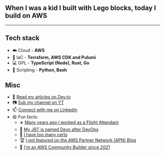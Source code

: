 <!-- markdownlint-disable MD041 -->
## When I was a kid I built with Lego blocks, today I build on AWS
<!-- markdownlint-enable MD041 -->

---

## Tech stack

* :cloud: Cloud - **AWS**
* :rocket: IaC - **Terraform, AWS CDK and Pulumi**
* :computer: GPL - **TypeScript (Node), Rust, Go**
* :memo: Scripting -  **Python, Bash**

## Misc

* :book: [Read my articles on Dev.to](https://dev.to/rafalkrolxyz)
* :camera: [Sub my channel on YT](https://www.youtube.com/@DevOpsBoss)
* :mailbox: [Connect with me on LinkedIn](https://www.linkedin.com/in/rafal-krol)
* :laughing: Fun facts:
  * :airplane: [Many years ago I worked as a Flight Attendant](https://www.youtube.com/watch?v=EgLCtVshp8E)
  * :dog: [My JRT is named Devo after DevOps](https://www.rafalkrol.xyz/assets/devo.jpg)
  * :see_no_evil: [I have too many certs](https://www.credly.com/users/rafal-krol-xyz)
  * :trophy: [I got featured on the AWS Partner Network (APN) Blog](https://aws.amazon.com/blogs/apn/building-a-multi-region-solution-for-auto-recovery-of-amazon-ec2-instances-using-aws-cdk-and-aws-step-functions/)
  * :muscle: [I'm an AWS Community Builder since 2021](https://aws.amazon.com/developer/community/community-builders/community-builders-directory/?cb-cards.sort-by=item.additionalFields.cbName&cb-cards.sort-order=asc&awsf.builder-category=*all&awsf.location=*all&awsf.year=*all&cb-cards.q=Rafal%2BKrol&cb-cards.q_operator=AND)
